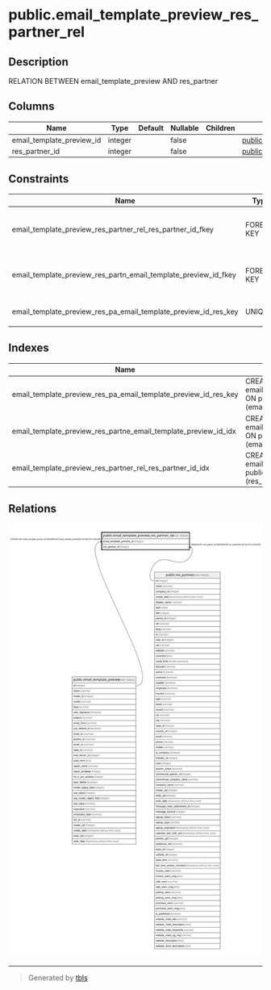 # public.email_template_preview_res_partner_rel

## Description

RELATION BETWEEN email_template_preview AND res_partner

## Columns

| Name | Type | Default | Nullable | Children | Parents | Comment |
| ---- | ---- | ------- | -------- | -------- | ------- | ------- |
| email_template_preview_id | integer |  | false |  | [public.email_template_preview](public.email_template_preview.md) |  |
| res_partner_id | integer |  | false |  | [public.res_partner](public.res_partner.md) |  |

## Constraints

| Name | Type | Definition |
| ---- | ---- | ---------- |
| email_template_preview_res_partner_rel_res_partner_id_fkey | FOREIGN KEY | FOREIGN KEY (res_partner_id) REFERENCES res_partner(id) ON DELETE CASCADE |
| email_template_preview_res_partn_email_template_preview_id_fkey | FOREIGN KEY | FOREIGN KEY (email_template_preview_id) REFERENCES email_template_preview(id) ON DELETE CASCADE |
| email_template_preview_res_pa_email_template_preview_id_res_key | UNIQUE | UNIQUE (email_template_preview_id, res_partner_id) |

## Indexes

| Name | Definition |
| ---- | ---------- |
| email_template_preview_res_pa_email_template_preview_id_res_key | CREATE UNIQUE INDEX email_template_preview_res_pa_email_template_preview_id_res_key ON public.email_template_preview_res_partner_rel USING btree (email_template_preview_id, res_partner_id) |
| email_template_preview_res_partne_email_template_preview_id_idx | CREATE INDEX email_template_preview_res_partne_email_template_preview_id_idx ON public.email_template_preview_res_partner_rel USING btree (email_template_preview_id) |
| email_template_preview_res_partner_rel_res_partner_id_idx | CREATE INDEX email_template_preview_res_partner_rel_res_partner_id_idx ON public.email_template_preview_res_partner_rel USING btree (res_partner_id) |

## Relations

![er](public.email_template_preview_res_partner_rel.svg)

---

> Generated by [tbls](https://github.com/k1LoW/tbls)
